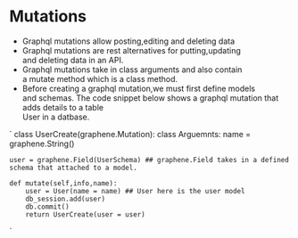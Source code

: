 # Mutations
+ Graphql mutations allow posting,editing and deleting data  
+ Graphql mutations are rest alternatives for putting,updating  
and deleting data in an API.
+ Graphql mutations take in class arguments and also contain  
a mutate method which is a class method.
+ Before creating a graphql mutation,we must first define models  
and schemas.
The code snippet below shows a graphql mutation that adds details to a table  
User in a datbase.  


`
class UserCreate(graphene.Mutation):
    class Arguemnts:
        name = graphene.String()

    user = graphene.Field(UserSchema) ## graphene.Field takes in a defined schema that attached to a model.

    def mutate(self,info,name):
        user = User(name = name) ## User here is the user model
        db_session.add(user)
        db.commit()
        return UserCreate(user = user)
 

`